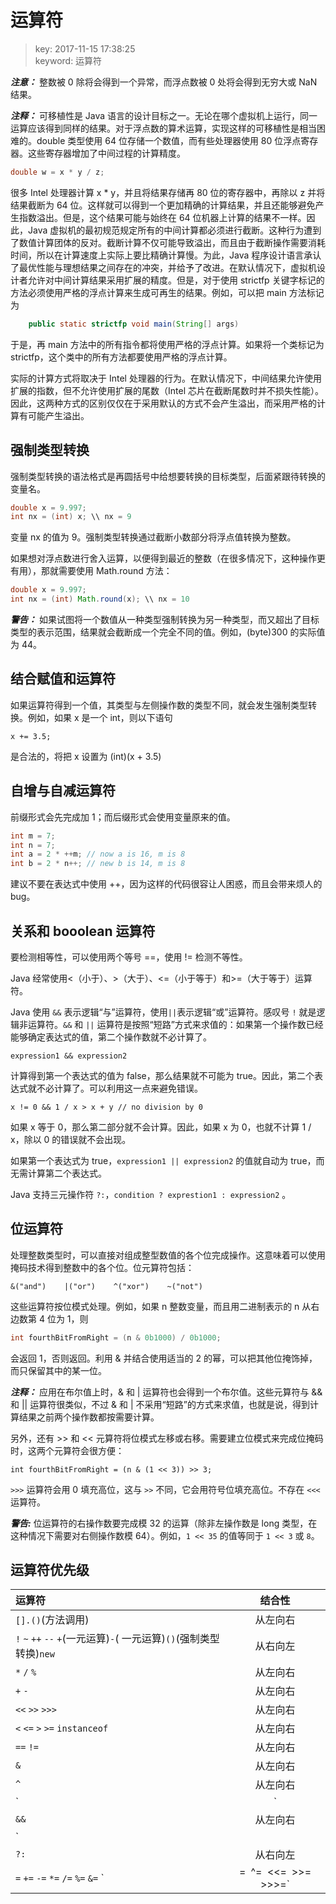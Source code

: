 # 运算符
>key: 2017-11-15 17:38:25  
>keyword: 运算符

***注意：*** 整数被 0 除将会得到一个异常，而浮点数被 0 处将会得到无穷大或 NaN 结果。

***注释：*** 可移植性是 Java 语言的设计目标之一。无论在哪个虚拟机上运行，同一运算应该得到同样的结果。对于浮点数的算术运算，实现这样的可移植性是相当困难的。double 类型使用 64 位存储一个数值，而有些处理器使用 80 位浮点寄存器。这些寄存器增加了中间过程的计算精度。
```java
double w = x * y / z;
```
很多 Intel 处理器计算 x * y，并且将结果存储再 80 位的寄存器中，再除以 z 并将结果截断为 64 位。这样就可以得到一个更加精确的计算结果，并且还能够避免产生指数溢出。但是，这个结果可能与始终在 64 位机器上计算的结果不一样。因此，Java 虚拟机的最初规范规定所有的中间计算都必须进行截断。这种行为遭到了数值计算团体的反对。截断计算不仅可能导致溢出，而且由于截断操作需要消耗时间，所以在计算速度上实际上要比精确计算慢。为此，Java 程序设计语言承认了最优性能与理想结果之间存在的冲突，并给予了改进。在默认情况下，虚拟机设计者允许对中间计算结果采用扩展的精度。但是，对于使用 strictfp 关键字标记的方法必须使用严格的浮点计算来生成可再生的结果。例如，可以把 main 方法标记为
```java
    public static strictfp void main(String[] args)
```

于是，再 main 方法中的所有指令都将使用严格的浮点计算。如果将一个类标记为 strictfp，这个类中的所有方法都要使用严格的浮点计算。

实际的计算方式将取决于 Intel 处理器的行为。在默认情况下，中间结果允许使用扩展的指数，但不允许使用扩展的尾数（Intel 芯片在截断尾数时并不损失性能）。因此，这两种方式的区别仅仅在于采用默认的方式不会产生溢出，而采用严格的计算有可能产生溢出。

## 强制类型转换

强制类型转换的语法格式是再圆括号中给想要转换的目标类型，后面紧跟待转换的变量名。

```java
double x = 9.997;
int nx = (int) x; \\ nx = 9
```
变量 nx 的值为 9。强制类型转换通过截断小数部分将浮点值转换为整数。

如果想对浮点数进行舍入运算，以便得到最近的整数（在很多情况下，这种操作更有用），那就需要使用 Math.round 方法：

```java
double x = 9.997;
int nx = (int) Math.round(x); \\ nx = 10
```

***警告：*** 如果试图将一个数值从一种类型强制转换为另一种类型，而又超出了目标类型的表示范围，结果就会截断成一个完全不同的值。例如，(byte)300 的实际值为 44。

## 结合赋值和运算符
如果运算符得到一个值，其类型与左侧操作数的类型不同，就会发生强制类型转换。例如，如果 x 是一个 int，则以下语句
```
x += 3.5;
```
是合法的，将把 x 设置为 (int)(x + 3.5)

## 自增与自减运算符
前缀形式会先完成加 1；而后缀形式会使用变量原来的值。
```java
int m = 7;
int n = 7;
int a = 2 * ++m; // now a is 16, m is 8
int b = 2 * n++; // new b is 14, m is 8
```

建议不要在表达式中使用 ++，因为这样的代码很容让人困惑，而且会带来烦人的 bug。

## 关系和 booolean 运算符
要检测相等性，可以使用两个等号 ==，使用 != 检测不等性。

Java 经常使用<（小于）、>（大于）、<=（小于等于）和>=（大于等于）运算符。

Java 使用 `&&` 表示逻辑“与”运算符，使用`||`表示逻辑“或”运算符。感叹号 `!` 就是逻辑非运算符。`&&` 和 `||` 运算符是按照“短路”方式来求值的：如果第一个操作数已经能够确定表达式的值，第二个操作数就不必计算了。

```
expression1 && expression2
```
计算得到第一个表达式的值为 false，那么结果就不可能为 true。因此，第二个表达式就不必计算了。可以利用这一点来避免错误。
```
x != 0 && 1 / x > x + y // no division by 0
```
如果 x 等于 0，那么第二部分就不会计算。因此，如果 x 为 0，也就不计算 1 / x，除以 0 的错误就不会出现。

如果第一个表达式为 true，`expression1 || expression2` 的值就自动为 true，而无需计算第二个表达式。

Java 支持三元操作符 `?:`，`condition ? exprestion1 : expression2` 。

## 位运算符
处理整数类型时，可以直接对组成整型数值的各个位完成操作。这意味着可以使用掩码技术得到整数中的各个位。位元算符包括：
```
&("and")    |("or")    ^("xor")    ~("not")
```
这些运算符按位模式处理。例如，如果 n 整数变量，而且用二进制表示的 n 从右边数第 4 位为 1，则
```java
int fourthBitFromRight = (n & 0b1000) / 0b1000;
```
会返回 1，否则返回。利用 & 并结合使用适当的 2 的幂，可以把其他位掩饰掉，而只保留其中的某一位。

***注释：*** 应用在布尔值上时，& 和 | 运算符也会得到一个布尔值。这些元算符与 && 和 || 运算符很类似，不过 & 和 | 不采用“短路”的方式来求值，也就是说，得到计算结果之前两个操作数都按需要计算。

另外，还有 >> 和 << 元算符将位模式左移或右移。需要建立位模式来完成位掩码时，这两个元算符会很方便：
```
int fourthBitFromRight = (n & (1 << 3)) >> 3;
```

`>>>` 运算符会用 0 填充高位，这与 `>>` 不同，它会用符号位填充高位。不存在 `<<<` 运算符。

***警告:*** 位运算符的右操作数要完成模 32 的运算（除非左操作数是 long 类型，在这种情况下需要对右侧操作数模 64）。例如，`1 << 35` 的值等同于 `1 << 3` 或 `8`。

## 运算符优先级

|运算符|结合性|
|:------|:----:|
| `[].()`(方法调用) | 从左向右 |
| `!` `~` `++` `--` `+`(一元运算)`-`( 一元运算)`()`(强制类型转换)`new` | 从右向左 |
| `*` `/` `%` | 从左向右
| `+` `-` | 从左向右 |
| `<<` `>>` `>>>` | 从左向右 |
| `<` `<=` `>` `>=` `instanceof` | 从左向右 |
| `==` `!=` | 从左向右 |
| `&` | 从左向右 |
| `^` | 从左向右 |
| `|` | 从左向右 |
| `&&` | 从左向右 |
| `||` | 从左向右 |
| `?:` | 从右向左 |
| `=` `+=` `-=` `*=` `/=` `%=` `&=` `|=` `^=` `<<=` `>>=` `>>>=` | 从右向左 |
